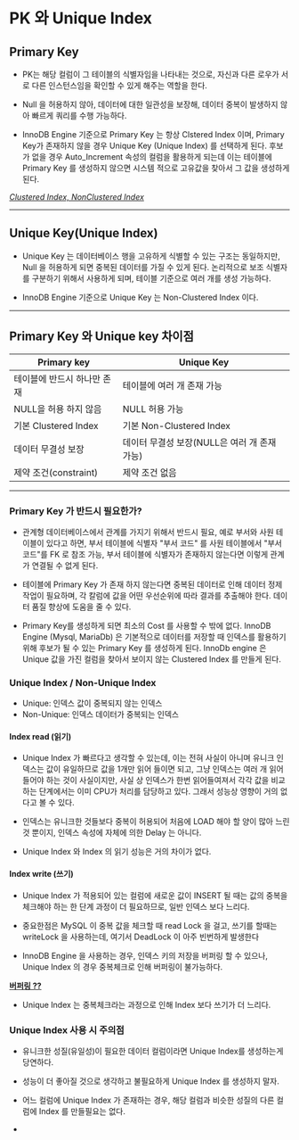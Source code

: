 # PK 와 Unique Index

## Primary Key

- PK는 해당 컬럼이 그 테이블의 식별자임을 나타내는 것으로, 자신과 다른 로우가 서로 다른 인스턴스임을 확인할 수 있게 해주는 역할을 한다. 

- Null 을 허용하지 않아, 데이터에 대한 일관성을 보장해, 데이터 중복이 발생하지 않아 빠르게 쿼리를 수행 가능하다.

- InnoDB Engine 기준으로 Primary Key 는 항상 Clstered Index 이며, Primary Key가 존재하지 않을 경우 Unique Key (Unique Index) 를 선택하게 된다. 후보가 없을 경우 Auto_Increment 속성의 컬럼을 활용하게 되는데 이는 테이블에 Primary Key 를 생성하지 않으면 시스템 적으로 고유값을 찾아서 그 값을 생성하게 된다.

_[Clustered Index, NonClustered Index](https://mongyang.tistory.com/75)_


***

## Unique Key(Unique Index)

- Unique Key 는 데이터베이스 행을 고유하게 식별할 수 있는 구조는 동일하지만, Null 을 허용하게 되면 중복된 데이터를 가질 수 있게 된다. 논리적으로 보조 식별자를 구분하기 위해서 사용하게 되며, 테이블 기준으로 여러 개를 생성 가능하다.

- InnoDB Engine 기준으로 Unique Key 는 Non-Clustered Index 이다.


***

## Primary Key 와 Unique key 차이점 

|Primary key        |Unique Key         |
|-------------------|-------------------|
|테이블에 반드시 하나만 존재 | 테이블에 여러 개 존재 가능|
|NULL을 허용 하지 않음| NULL 허용 가능|
|기본 Clustered Index|기본 Non-Clustered Index|
|데이터 무결성 보장 |데이터 무결성 보장(NULL은 여러 개 존재 가능)|
|제약 조건(constraint)|제약 조건 없음|


***

### Primary Key 가 반드시 필요한가?

- 관계형 데이터베이스에서 관계를 가지기 위해서 반드시 필요, 예로 부서와 사원 테이블이 있다고 하면, 부서 테이블에 식별자 "부서 코드" 를 사원 테이블에서 "부서 코드"를 FK 로 참조 가능,
  부서 테이블에 식별자가 존재하지 않는다면 이렇게 관계가 연결될 수 없게 된다.
  
- 테이블에 Primary Key 가 존재 하지 않는다면 중복된 데이터로 인해 데이터 정제 작업이 필요하며, 각 칼럼에 값을 어떤 우선순위에 따라 결과를 추출해야 한다. 데이터 품질 향상에 도움을 줄 수 있다.

- Primary Key를 생성하게 되면 최소의 Cost 를 사용할 수 밖에 없다. InnoDB Engine (Mysql, MariaDb) 은 기본적으로 데이터를 저장할 때 인덱스를 활용하기 위해 후보가 될 수 있는 Primary Key 를 생성하게 된다. InnoDb engine 은 Unique 값을 가진 컬럼을 찾아서 보이지 않는 Clustered Index 를 만들게 된다.


### Unique Index / Non-Unique Index

- Unique: 인덱스 값이 중복되지 않는 인덱스
- Non-Unique: 인덱스 데이터가 중복되는 인덱스

#### Index read (읽기)

- Unique Index 가 빠르다고 생각할 수 있는데, 이는 전혀 사실이 아니며 유니크 인덱스는 값이 유일하므로 값을 1개만 읽어 들이면 되고, 그냥 인덱스는 여러 개 읽어들어야 하는 것이 사실이지만, 사실 상 인덱스가 한번 읽어들여져서 각각 값을 비교하는 단계에서는 이미 CPU가 처리를 담당하고 있다. 그래서 성능상 영향이 거의 없다고 볼 수 있다.

- 인덱스는 유니크한 것들보다 중복이 허용되어 처음에 LOAD 해야 할 양이 많아 느린것 뿐이지, 인덱스 속성에 자체에 의한 Delay 는 아니다.

- Unique Index 와 Index 의 읽기 성능은 거의 차이가 없다.

#### Index write (쓰기)

- Unique Index 가 적용되어 있는 컬럼에 새로운 값이 INSERT 될 때는 값의 중복을 체크해야 하는 한 단계 과정이 더 필요하므로, 일반 인덱스 보다 느리다. 

- 중요한점은 MySQL 이 중복 값을 체크할 때 read Lock 을 걸고, 쓰기를 할때는 writeLock 을 사용하는데, 여기서 DeadLock 이 아주 빈번하게 발생한다

- InnoDB Engine 을 사용하는 경우, 인덱스 키의 저장을 버퍼링 할 수 있으나, Unique Index 의 경우 중복체크로 인해 버퍼링이 불가능하다.

__[버퍼링 ??](http://cloudrain21.com/mysql-innodb-basic-performance-tunning)__

- Unique Index 는 중복체크라는 과정으로 인해 Index 보다 쓰기가 더 느리다.

### Unique Index 사용 시 주의점

- 유니크한 성질(유일성)이 필요한 데이터 컬럼이라면 Unique Index를 생성하는게 당연하다.

- 성능이 더 좋아질 것으로 생각하고 불필요하게 Unique Index 를 생성하지 말자.

- 어느 컬럼에 Unique Index 가 존재하는 경우, 해당 컬럼과 비슷한 성질의 다른 컬럼에 Index 를 만들필요는 없다.
- 

